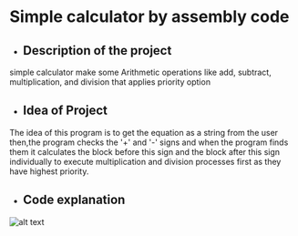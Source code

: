 # Simple calculator by assembly code



-  ## Description of the project

simple calculator make some Arithmetic operations like add, subtract, multiplication, and division that applies priority option


-  ## Idea of Project

The idea of this program is to get the equation as a string from the user  then,the program checks the '+' and '-' signs and when the program finds them it calculates the block before this sign and 
the block after this sign individually to execute multiplication and division processes first as
 they have highest priority. 


-  ## Code explanation


![alt text](https://drive.google.com/file/d/1wZiVez8pqZjjcEVPFb7_Bj94BGs78EUV/view?usp=sharing/200/300)
